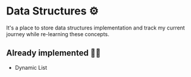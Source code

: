 # Data Structures ⚙️

It's a place to store data structures implementation and track my current journey while re-learning these concepts.

## Already implemented 👨‍🏭
- Dynamic List
